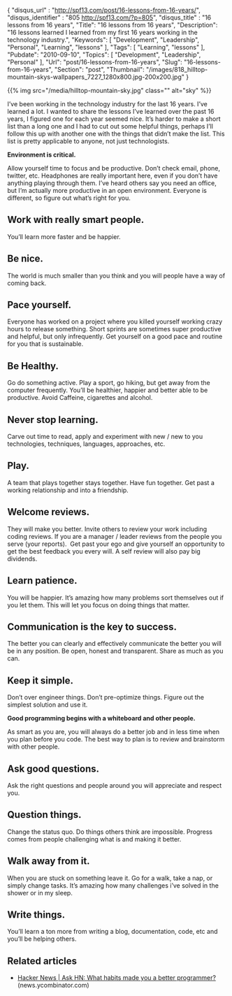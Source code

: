 {
	"disqus_url" : "http://spf13.com/post/16-lessons-from-16-years/",
	"disqus_identifier" : "805 http://spf13.com/?p=805",
	"disqus_title" : "16 lessons from 16 years",
	"Title": "16 lessons from 16 years",
	"Description": "16 lessons learned I learned from my first 16 years working in the technology industry.",
	"Keywords": [
		"Development",
		"Leadership",
		"Personal",
		"Learning",
		"lessons"
	],
	"Tags": [
		"Learning",
		"lessons"
	],
	"Pubdate": "2010-09-10",
	"Topics": [
		"Development",
		"Leadership",
		"Personal"
	],
	"Url": "post/16-lessons-from-16-years",
	"Slug": "16-lessons-from-16-years",
	"Section": "post",
	"Thumbnail": "/images/818_hilltop-mountain-skys-wallpapers_7227_1280x800.jpg-200x200.jpg"
}


{{% img src="/media/hilltop-mountain-sky.jpg" class="" alt="sky" %}}

I’ve been working in the technology industry for the last 16 years. I’ve
learned a lot. I wanted to share the lessons I’ve learned over the past
16 years, I figured one for each year seemed nice. It’s harder to make a
short list than a long one and I had to cut out some helpful things,
perhaps I’ll follow this up with another one with the things that didn’t
make the list. This list is pretty applicable to anyone, not just
technologists.

**Environment is critical.**

Allow yourself time to focus and be productive. Don’t check email,
phone, twitter, etc. Headphones are really important here, even if you
don’t have anything playing through them. I’ve heard others say you need
an office, but I’m actually more productive in an open environment.
Everyone is different, so figure out what’s right for you.

Work with really smart people.
------------------------------

You’ll learn more faster and be happier.

Be nice.
--------

The world is much smaller than you think and you will people have a way
of coming back.

Pace yourself.
--------------

Everyone has worked on a project where you killed yourself working crazy
hours to release something. Short sprints are sometimes super productive
and helpful, but only infrequently. Get yourself on a good pace and
routine for you that is sustainable.

Be Healthy.
-----------

Go do something active. Play a sport, go hiking, but get away from the
computer frequently. You’ll be healthier, happier and better able to be
productive. Avoid Caffeine, cigarettes and alcohol.

Never stop learning.
--------------------

Carve out time to read, apply and experiment with new / new to you
technologies, techniques, languages, approaches, etc.

Play.
-----

A team that plays together stays together. Have fun together. Get past a
working relationship and into a friendship.

Welcome reviews.
----------------

They will make you better. Invite others to review your work including
coding reviews. If you are a manager / leader reviews from the people
you serve (your reports).  Get past your ego and give yourself an
opportunity to get the best feedback you every will. A self review will
also pay big dividends.

Learn patience.
---------------

You will be happier. It’s amazing how many problems sort themselves out
if you let them. This will let you focus on doing things that matter.

Communication is the key to success.
------------------------------------

The better you can clearly and effectively communicate the better you
will be in any position. Be open, honest and transparent. Share as much
as you can.

Keep it simple.
---------------

Don’t over engineer things. Don’t pre-optimize things. Figure out the
simplest solution and use it.

**Good programming begins with a whiteboard and other people.**

As smart as you are, you will always do a better job and in less time
when you plan before you code. The best way to plan is to review and
brainstorm with other people.

Ask good questions.
-------------------

Ask the right questions and people around you will appreciate and
respect you.

Question things.
----------------

Change the status quo. Do things others think are impossible. Progress
comes from people challenging what is and making it better.

Walk away from it.
------------------

When you are stuck on something leave it. Go for a walk, take a nap, or
simply change tasks. It’s amazing how many challenges i’ve solved in the
shower or in my sleep.

Write things.
-------------

You’ll learn a ton more from writing a blog, documentation, code, etc
and you’ll be helping others.

## Related articles
-   [Hacker News | Ask HN: What habits made you a better
    programmer?](http://news.ycombinator.com/item?id=1674103)
    (news.ycombinator.com)

